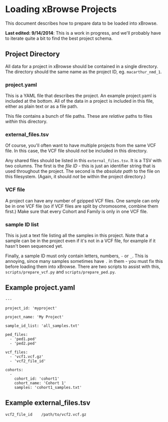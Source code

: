Loading xBrowse Projects
========================

This document describes how to prepare data to be loaded into xBrowse.

**Last edited: 9/14/2014**: This is a work in progress, and we'll probably have to iterate quite a bit to find the best project schema.

## Project Directory 

All data for a project in xBrowse should be contained in a single directory. 
The directory should the same name as the project ID, eg. `macarthur_nmd_1`.  

### project.yaml 

This is a YAML file that describes the project. 
An example project.yaml is included at the bottom. 
All of the data in a project is included in this file, 
either as plain text or as a file path. 

This file contains a bunch of file paths. 
These are *relative* paths to files *within* this directory. 

### external_files.tsv 

Of course, you'll often want to have multiple projects from the same VCF file. 
In this case, the VCF file should *not* be included in this directory. 

Any shared files should be listed in this `external_files.tsv`. 
It is a TSV with two columns. The first is the *file ID* - this is just an identifier string that is used throughout the project. 
The second is the *absolute path* to the file on this filesystem. 
(Again, it should *not* be within the project directory.)

### VCF file 

A project can have any number of gzipped VCF files. 
One sample can only be in one VCF file (so if VCF files are split by chromosome, combine them first.) 
Make sure that every Cohort and Family is only in one VCF file. 

### sample ID list 

This is just a text file listing all the samples in this project. 
Note that a sample can be in the project even if it's not in a VCF file, for example if it hasn't been sequenced yet. 

Finally, a sample ID must only contain letters, numbers, `-` or `_`. 
This is annoying, since many samples sometimes have `.` in them - you must fix this before loading them into xBrowse. 
There are two scripts to assist with this, `scripts/prepare_vcf.py` and `scripts/prepare_ped.py`. 

## Example project.yaml

	--- 

	project_id: 'myproject'

	project_name: 'My Project'

	sample_id_list: 'all_samples.txt'

	ped_files:
	  - 'ped1.ped'
	  - 'ped2.ped'

	vcf_files: 
	  - 'vcf1.vcf.gz'
	  - 'vcf2_file_id' 

	cohorts: 
	  - 
	  	cohort_id: 'cohort1'
	  	cohort_name: 'Cohort 1'
	  	samples: 'cohort1_samples.txt'

## Example external_files.tsv

    vcf2_file_id    /path/to/vcf2.vcf.gz
